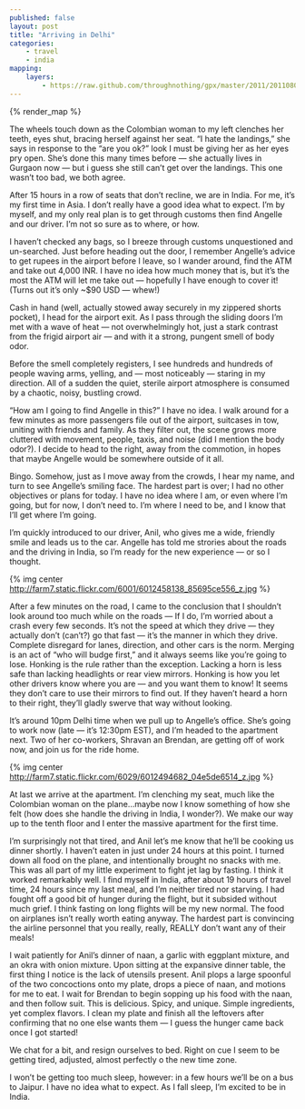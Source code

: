```yaml
---
published: false
layout: post
title: "Arriving in Delhi"
categories:
    - travel
    - india
mapping:
    layers:
        - https://raw.github.com/throughnothing/gpx/master/2011/20110805.gpx
---
```

{% render_map %}

The wheels touch down as the Colombian woman to my left clenches her teeth, eyes
shut, bracing herself against her seat.  “I hate the landings,” she says in
response to the “are you ok?” look I must be giving her as her eyes pry open.
She’s done this many times before — she actually lives in Gurgaon now — but i
guess she still can’t get over the landings.  This one wasn’t too bad, we both
agree.

After 15 hours in a row of seats that don’t recline, we are in India.  For me,
it’s my first time in Asia.  I don’t really have a good idea what to expect.
I’m by myself, and  my only real plan is to get through customs then find
Angelle and our driver.  I’m not so sure as to where, or how.

I haven’t checked any bags, so I breeze through customs unquestioned and
un-searched.  Just before heading out the door, I remember Angelle’s advice to
get rupees in the airport before I leave, so I wander around, find the ATM and
take out 4,000 INR.  I have no idea how much money that is, but it’s the most
the ATM will let me take out — hopefully I have enough to cover it! (Turns out
it’s only ~$90 USD — whew!)

Cash in hand (well, actually stowed away securely in my zippered shorts pocket),
I head for the airport exit.  As I pass through the sliding doors I’m met with a
wave of heat — not overwhelmingly hot, just a stark contrast from the frigid
airport air — and with it a strong, pungent smell of body odor.

Before the smell completely registers, I see hundreds and hundreds of people
waving arms, yelling, and — most noticeably — staring in my direction.  All of a
sudden the quiet, sterile airport atmosphere is consumed by a chaotic, noisy,
bustling crowd.

“How am I going to find Angelle in this?”  I have no idea.  I walk around for a
few minutes as more passengers file out of the airport, suitcases in tow,
uniting with friends and family.  As they filter out, the scene grows more
cluttered with movement, people, taxis, and noise (did I mention the body
odor?).  I decide to head to the right, away from the commotion, in hopes that
maybe Angelle would be somewhere outside of it all.

Bingo.  Somehow, just as I move away from the crowds, I hear my name, and turn
to see Angelle’s smiling face.  The hardest part is over; I had no other
objectives or plans for today.  I have no idea where I am, or even where I’m
going, but for now, I don’t need to.  I’m where I need to be, and I know that
I’ll get where I’m going.

I’m quickly introduced to our driver, Anil, who gives me a wide, friendly smile
and leads us to the car.  Angelle has told me strories about the roads and the
driving in India, so I’m ready for the new experience — or so I thought.

{% img center http://farm7.static.flickr.com/6001/6012458138_85695ce556_z.jpg %}

After a few minutes on the road, I came to the conclusion that I shouldn’t look
around too much while on the roads — If I do, I’m  worried about a crash every
few seconds.  It’s not the speed at which they drive — they actually don’t
(can’t?) go that fast — it’s the manner in which they drive.  Complete disregard
for lanes, direction, and other cars is the norm.  Merging is an act of “who
will budge first,” and it always seems like you’re going to lose. Honking is the
rule rather than the exception.  Lacking a horn is less safe than lacking
headlights or rear view mirrors.  Honking is how you let other drivers know
where you are — and you want them to know!  It seems they don’t care to use
their mirrors to find out.  If they haven’t heard a horn to their right, they’ll
gladly swerve that way without looking.

It’s around 10pm Delhi time when we pull up to Angelle’s office.  She’s going to
work now (late — it’s 12:30pm EST), and I’m headed to the apartment next.  Two
of her co-workers, Shravan an Brendan, are getting off of work now, and join us
for the ride home.

{% img center http://farm7.static.flickr.com/6029/6012494682_04e5de6514_z.jpg %}

At last we arrive at the apartment.  I’m clenching my seat, much like the
Colombian woman on the plane…maybe now I know something of how she felt (how
does she handle the driving in India, I wonder?).  We make our way up to the
tenth floor and I enter the massive apartment for the first time.

I’m surprisingly not that tired, and Anil let’s me know that he’ll be cooking us
dinner shortly.  I haven’t eaten in just under 24 hours at this point.  I turned
down all food on the plane, and intentionally brought no snacks with me.  This
was all part of my little experiment to fight jet lag by fasting.  I think it
worked remarkably well.  I find myself in India, after about 19 hours of travel
time, 24 hours since my last meal, and I’m neither tired nor starving.  I had
fought off a good bit of hunger during the flight, but it subsided without much
grief.  I think fasting on long flights will be my new normal.  The food on
airplanes isn’t really worth eating anyway.  The hardest part is convincing the
airline personnel that you really, really, REALLY don’t want any of their meals!

I wait patiently for Anil’s dinner of naan,  a garlic with eggplant mixture, and
an okra with onion mixture.  Upon sitting at the expansive dinner table, the
first thing I notice is the lack of utensils present.  Anil plops a large
spoonful of the two concoctions onto my plate, drops a piece of naan, and
motions for me to eat. I wait for Brendan to begin sopping up his food with the
naan, and then follow suit.  This is delicious.  Spicy, and unique.  Simple
ingredients, yet complex flavors.  I clean my plate and finish all the leftovers
after confirming that no one else wants them — I guess the hunger came back once
I got started!

We chat for a bit, and resign ourselves to bed.  Right on cue I seem to be
getting tired, adjusted, almost perfectly o the new time zone.

I won’t be getting too much sleep, however: in a few hours we’ll be on a bus to
Jaipur.  I have no idea what to expect.  As I fall sleep, I’m excited to be in
India.
